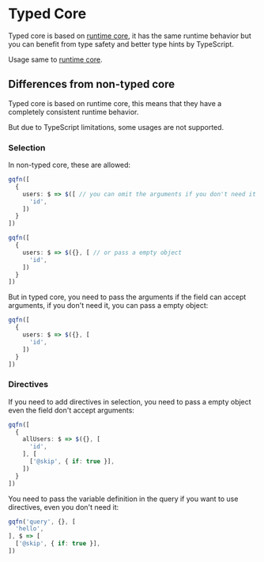 # Typed Core

Typed core is based on [runtime core](./runtime-core), it has the same runtime behavior but you can benefit from type safety and better type hints by TypeScript.

Usage same to [runtime core](./runtime-core).

## Differences from non-typed core

Typed core is based on runtime core, this means that they have a completely consistent runtime behavior.

But due to TypeScript limitations, some usages are not supported.

### Selection

In non-typed core, these are allowed:

```ts
gqfn([
  {
    users: $ => $([ // you can omit the arguments if you don't need it
      'id',
    ])
  }
])

gqfn([
  {
    users: $ => $({}, [ // or pass a empty object
      'id',
    ])
  }
])
```

But in typed core, you need to pass the arguments if the field can accept arguments, if you don't need it, you can pass a empty object:

```ts
gqfn([
  {
    users: $ => $({}, [
      'id',
    ])
  }
])
```

### Directives

If you need to add directives in selection, you need to pass a empty object even the field don't accept arguments:

```ts
gqfn([
  {
    allUsers: $ => $({}, [
      'id',
    ], [
      ['@skip', { if: true }],
    ])
  }
])
```

You need to pass the variable definition in the query if you want to use directives, even you don't need it:

```ts
gqfn('query', {}, [
  'hello',
], $ => [
  ['@skip', { if: true }],
])
```
